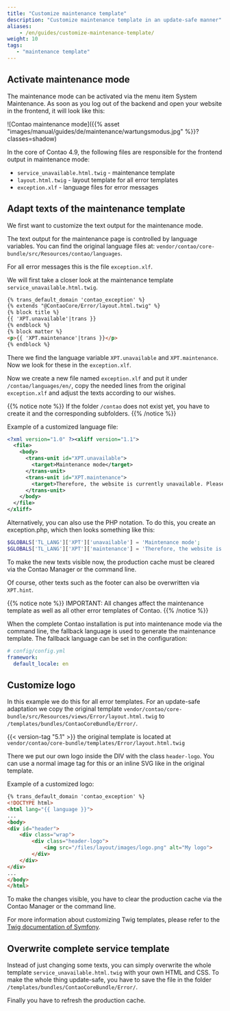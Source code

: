 ```yaml
---
title: "Customize maintenance template"
description: "Customize maintenance template in an update-safe manner"
aliases:
    - /en/guides/customize-maintenance-template/
weight: 10
tags: 
   - "maintenance template"
---
```


## Activate maintenance mode

The maintenance mode can be activated via the menu item System Maintenance. As soon as you log out of the backend and open your website in the frontend, it will look like this:

![Contao maintenance mode]({{% asset "images/manual/guides/de/maintenance/wartungsmodus.jpg" %}}?classes=shadow)

In the core of Contao 4.9, the following files are responsible for the frontend output in maintenance mode:

- `service_unavailable.html.twig` - maintenance template
- `layout.html.twig` - layout template for all error templates
- `exception.xlf` - language files for error messages


## Adapt texts of the maintenance template

We first want to customize the text output for the maintenance mode.

The text output for the maintenance page is controlled by language variables. You can find the original language files at:
`vendor/contao/core-bundle/src/Resources/contao/languages`.

For all error messages this is the file `exception.xlf`.

We will first take a closer look at the maintenance template `service_unavailable.html.twig`.

```html
{% trans_default_domain 'contao_exception' %}
{% extends "@ContaoCore/Error/layout.html.twig" %}
{% block title %}
{{ 'XPT.unavailable'|trans }}
{% endblock %}
{% block matter %}
<p>{{ 'XPT.maintenance'|trans }}</p>
{% endblock %}
```

There we find the language variable `XPT.unavailable` and `XPT.maintenance`. Now we look for these in the `exception.xlf`.

Now we create a new file named `exception.xlf` and put it under `/contao/languages/en/`, copy the needed lines from the original `exception.xlf` and adjust the texts according to our wishes.

{{% notice note %}}
If the folder `/contao` does not exist yet, you have to create it and the corresponding subfolders.
{{% /notice %}}

Example of a customized language file:

```xml
<?xml version="1.0" ?><xliff version="1.1">
  <file>
    <body>
      <trans-unit id="XPT.unavailable">
        <target>Maintenance mode</target>
      </trans-unit>
      <trans-unit id="XPT.maintenance">
        <target>Therefore, the website is currently unavailable. Please try again later. We will try to finish the maintenance work as soon as possible.</target>
      </trans-unit>
    </body>
  </file>
</xliff>
```

Alternatively, you can also use the PHP notation. To do this, you create an exception.php, which then looks something like this:

```php
$GLOBALS['TL_LANG']['XPT']['unavailable'] = 'Maintenance mode';
$GLOBALS['TL_LANG']['XPT']['maintenance'] = 'Therefore, the website is currently unavailable. Please try again later. We will try to finish the maintenance work as soon as possible.';
```

To make the new texts visible now, the production cache must be cleared via the Contao Manager or the command line.

Of course, other texts such as the footer can also be overwritten via `XPT.hint`.

{{% notice note %}}
IMPORTANT: All changes affect the maintenance template as well as all other error templates of Contao.
{{% /notice %}}

When the complete Contao installation is put into maintenance mode via the command line, the fallback language is used to generate the maintenance template. The fallback language can be set in the configuration:

```yaml
# config/config.yml
framework:
  default_locale: en
```

## Customize logo

In this example we do this for all error templates. For an update-safe adaptation we copy the original template `vendor/contao/core-bundle/src/Resources/views/Error/layout.html.twig` to `/templates/bundles/ContaoCoreBundle/Error/`.

{{< version-tag "5.1" >}} the original template is located at `vendor/contao/core-bundle/templates/Error/layout.html.twig`

There we put our own logo inside the DIV with the class `header-logo`. You can use a normal image tag for this or an inline SVG like in the original template.

Example of a customized logo:

```html
{% trans_default_domain 'contao_exception' %}
<!DOCTYPE html>
<html lang="{{ language }}">
...
<body>
<div id="header">
    <div class="wrap">
        <div class="header-logo">
            <img src="/files/layout/images/logo.png" alt="My logo">
        </div>
    </div>
</div>
...
</body>
</html>
```

To make the changes visible, you have to clear the production cache via the Contao Manager or the command line.

For more information about customizing Twig templates, please refer to the [Twig documentation of Symfony](https://twig.symfony.com/doc/3.x/).


## Overwrite complete service template

Instead of just changing some texts, you can simply overwrite the whole template `service_unavailable.html.twig` with your own HTML and CSS.
To make the whole thing update-safe, you have to save the file in the folder `/templates/bundles/ContaoCoreBundle/Error/`.

Finally you have to refresh the production cache.
